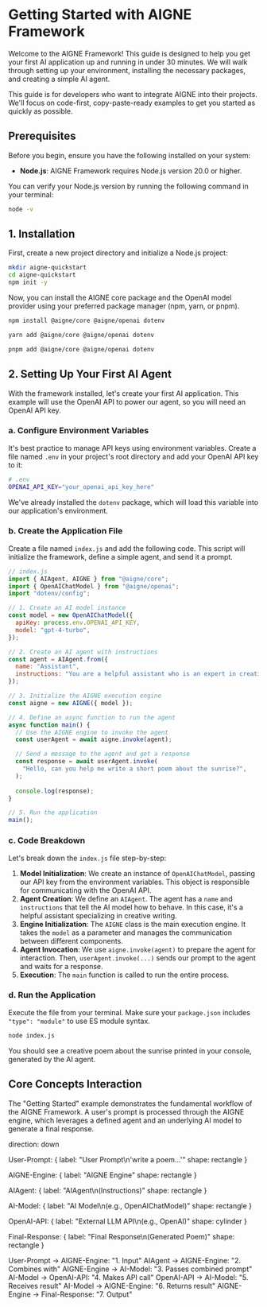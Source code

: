 # Getting Started with AIGNE Framework

Welcome to the AIGNE Framework! This guide is designed to help you get your first AI application up and running in under 30 minutes. We will walk through setting up your environment, installing the necessary packages, and creating a simple AI agent.

This guide is for developers who want to integrate AIGNE into their projects. We'll focus on code-first, copy-paste-ready examples to get you started as quickly as possible.

## Prerequisites

Before you begin, ensure you have the following installed on your system:

*   **Node.js**: AIGNE Framework requires Node.js version 20.0 or higher.

You can verify your Node.js version by running the following command in your terminal:

```bash
node -v
```

## 1. Installation

First, create a new project directory and initialize a Node.js project:

```bash
mkdir aigne-quickstart
cd aigne-quickstart
npm init -y
```

Now, you can install the AIGNE core package and the OpenAI model provider using your preferred package manager (npm, yarn, or pnpm).

<tabs>
<tab-item label="npm">

```bash
npm install @aigne/core @aigne/openai dotenv
```

</tab-item>
<tab-item label="yarn">

```bash
yarn add @aigne/core @aigne/openai dotenv
```

</tab-item>
<tab-item label="pnpm">

```bash
pnpm add @aigne/core @aigne/openai dotenv
```

</tab-item>
</tabs>

## 2. Setting Up Your First AI Agent

With the framework installed, let's create your first AI application. This example will use the OpenAI API to power our agent, so you will need an OpenAI API key.

### a. Configure Environment Variables

It's best practice to manage API keys using environment variables. Create a file named `.env` in your project's root directory and add your OpenAI API key to it:

```bash
# .env
OPENAI_API_KEY="your_openai_api_key_here"
```

We've already installed the `dotenv` package, which will load this variable into our application's environment.

### b. Create the Application File

Create a file named `index.js` and add the following code. This script will initialize the framework, define a simple agent, and send it a prompt.

```javascript
// index.js
import { AIAgent, AIGNE } from "@aigne/core";
import { OpenAIChatModel } from "@aigne/openai";
import "dotenv/config";

// 1. Create an AI model instance
const model = new OpenAIChatModel({
  apiKey: process.env.OPENAI_API_KEY,
  model: "gpt-4-turbo",
});

// 2. Create an AI agent with instructions
const agent = AIAgent.from({
  name: "Assistant",
  instructions: "You are a helpful assistant who is an expert in creative writing.",
});

// 3. Initialize the AIGNE execution engine
const aigne = new AIGNE({ model });

// 4. Define an async function to run the agent
async function main() {
  // Use the AIGNE engine to invoke the agent
  const userAgent = await aigne.invoke(agent);

  // Send a message to the agent and get a response
  const response = await userAgent.invoke(
    "Hello, can you help me write a short poem about the sunrise?",
  );
  
  console.log(response);
}

// 5. Run the application
main();
```

### c. Code Breakdown

Let's break down the `index.js` file step-by-step:

1.  **Model Initialization**: We create an instance of `OpenAIChatModel`, passing our API key from the environment variables. This object is responsible for communicating with the OpenAI API.
2.  **Agent Creation**: We define an `AIAgent`. The agent has a `name` and `instructions` that tell the AI model how to behave. In this case, it's a helpful assistant specializing in creative writing.
3.  **Engine Initialization**: The `AIGNE` class is the main execution engine. It takes the `model` as a parameter and manages the communication between different components.
4.  **Agent Invocation**: We use `aigne.invoke(agent)` to prepare the agent for interaction. Then, `userAgent.invoke(...)` sends our prompt to the agent and waits for a response.
5.  **Execution**: The `main` function is called to run the entire process.

### d. Run the Application

Execute the file from your terminal. Make sure your `package.json` includes `"type": "module"` to use ES module syntax.

```bash
node index.js
```

You should see a creative poem about the sunrise printed in your console, generated by the AI agent.

## Core Concepts Interaction

The "Getting Started" example demonstrates the fundamental workflow of the AIGNE Framework. A user's prompt is processed through the AIGNE engine, which leverages a defined agent and an underlying AI model to generate a final response.

<d2>
direction: down

User-Prompt: {
  label: "User Prompt\n'write a poem...'"
  shape: rectangle
}

AIGNE-Engine: {
  label: "AIGNE Engine"
  shape: rectangle
}

AIAgent: {
  label: "AIAgent\n(Instructions)"
  shape: rectangle
}

AI-Model: {
  label: "AI Model\n(e.g., OpenAIChatModel)"
  shape: rectangle
}

OpenAI-API: {
  label: "External LLM API\n(e.g., OpenAI)"
  shape: cylinder
}

Final-Response: {
  label: "Final Response\n(Generated Poem)"
  shape: rectangle
}

User-Prompt -> AIGNE-Engine: "1. Input"
AIAgent -> AIGNE-Engine: "2. Combines with"
AIGNE-Engine -> AI-Model: "3. Passes combined prompt"
AI-Model -> OpenAI-API: "4. Makes API call"
OpenAI-API -> AI-Model: "5. Receives result"
AI-Model -> AIGNE-Engine: "6. Returns result"
AIGNE-Engine -> Final-Response: "7. Output"

</d2>